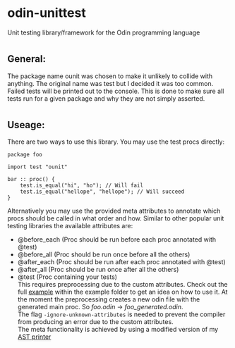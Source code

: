 # odin-unittest
Unit testing library/framework for the Odin programming language

#
## General:
The package name ounit was chosen to make it unlikely to collide with anything.
The original name was test but I decided it was too common.
\
Failed tests will be printed out to the console.
This is done to make sure all tests run for a given package and why they are not simply asserted.

#
## Useage:
There are two ways to use this library.
You may use the test procs directly:
```odin
package foo

import test "ounit"

bar :: proc() {
    test.is_equal("hi", "ho"); // Will fail
    test.is_equal("hellope", "hellope"); // Will succeed
}
```
Alternatively you may use the provided meta attributes to annotate which procs should be called in what order and how.
Similar to other popular unit testing libraries the available attributes are:
* @before_each  (Proc should be run before each proc annotated with @test)
* @before_all   (Proc should be run once before all the others)
* @after_each   (Proc should be run after each proc annotated with @test)
* @after_all    (Proc should be run once after all the others)
* @test         (Proc containing your tests)
\
This requires preprocessing due to the custom attributes.
Check out the full [example](https://github.com/zhibog/odin-unittest/tree/master/example/meta_example "example") within the example folder to get an idea on how to use it.
At the moment the preprocessing creates a new odin file with the generated main proc.
So *foo.odin* -> *foo_generated.odin*.
\
The flag ``-ignore-unknown-attributes`` is needed to prevent the compiler from producing an error due to the custom attributes.
\
The meta functionality is achieved by using a modified version of my [AST printer](https://github.com/zhibog/odin-ast-printer "AST printer")